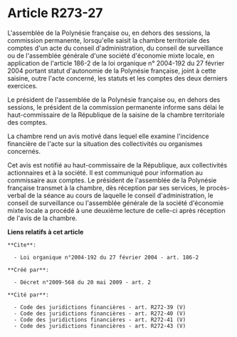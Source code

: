 # Article R273-27

L'assemblée de la Polynésie française ou, en dehors des sessions, la commission permanente, lorsqu'elle saisit la chambre
territoriale des comptes d'un acte du conseil d'administration, du conseil de surveillance ou de l'assemblée générale d'une
société d'économie mixte locale, en application de l'article 186-2 de la loi organique n° 2004-192 du 27 février 2004 portant
statut d'autonomie de la Polynésie française, joint à cette saisine, outre l'acte concerné, les statuts et les comptes des
deux derniers exercices. 

Le président de l'assemblée de la Polynésie française ou, en dehors des sessions, le président de la commission permanente
informe sans délai le haut-commissaire de la République de la saisine de la chambre territoriale des comptes. 

La chambre rend un avis motivé dans lequel elle examine l'incidence financière de l'acte sur la situation des collectivités
ou organismes concernés. 

Cet avis est notifié au haut-commissaire de la République, aux collectivités actionnaires et à la société. Il est communiqué
pour information au commissaire aux comptes. Le président de l'assemblée de la Polynésie française transmet à la chambre, dès
réception par ses services, le procès-verbal de la séance au cours de laquelle le conseil d'administration, le conseil de
surveillance ou l'assemblée générale de la société d'économie mixte locale a procédé à une deuxième lecture de celle-ci après
réception de l'avis de la chambre.

**Liens relatifs à cet article**

	**Cite**:

	  - Loi organique n°2004-192 du 27 février 2004 - art. 186-2

	**Créé par**:

	  - Décret n°2009-568 du 20 mai 2009 - art. 2

	**Cité par**:

	  - Code des juridictions financières - art. R272-39 (V)
	  - Code des juridictions financières - art. R272-40 (V)
	  - Code des juridictions financières - art. R272-41 (V)
	  - Code des juridictions financières - art. R272-43 (V)
